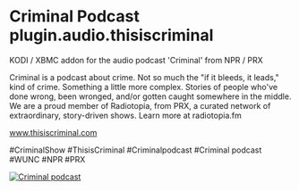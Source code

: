 Criminal Podcast
plugin.audio.thisiscriminal
=============================

KODI / XBMC addon for the audio podcast 'Criminal' from NPR / PRX

Criminal is a podcast about crime. Not so much the "if it bleeds, it leads," kind of crime. Something a little more complex. Stories of people who've done wrong, been wronged, and/or gotten caught somewhere in the middle. We are a proud member of Radiotopia, from PRX, a curated network of extraordinary, story-driven shows. Learn more at radiotopia.fm

www.thisiscriminal.com

#CriminalShow
#ThisisCriminal
#Criminalpodcast
#Criminal podcast
#WUNC
#NPR
#PRX

<a href="https://www.thisiscriminal.co,"><img src="https://thisiscriminal.com/wp-content/themes/criminal-theme/assets/images/Criminal_SocialShare_1.png" alt="Criminal podcast">

